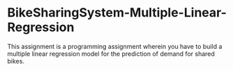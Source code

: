 # BikeSharingSystem-Multiple-Linear-Regression
This assignment is a programming assignment wherein you have to build a multiple linear regression model for the prediction of demand for shared bikes.
